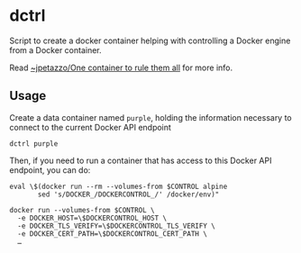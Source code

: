 dctrl
=====


Script to create a docker container helping with controlling a Docker engine from a Docker container.

Read [~jpetazzo/One container to rule them all](http://jpetazzo.github.io/2016/04/03/one-container-to-rule-them-all/) for more info.


Usage
-----

Create a data container named `purple`, holding the information necessary to connect to the current Docker API endpoint

    dctrl purple  
    

Then, if you need to run a container that has access to this Docker API endpoint, you can do:

    eval \$(docker run --rm --volumes-from $CONTROL alpine 
           sed 's/DOCKER_/DOCKERCONTROL_/' /docker/env)"

    docker run --volumes-from $CONTROL \
      -e DOCKER_HOST=\$DOCKERCONTROL_HOST \
      -e DOCKER_TLS_VERIFY=\$DOCKERCONTROL_TLS_VERIFY \
      -e DOCKER_CERT_PATH=\$DOCKERCONTROL_CERT_PATH \
      …

